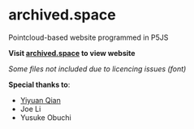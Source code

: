 # archived.space
Pointcloud-based website programmed in P5JS

**Visit [archived.space](https://archived.space/) to view website**

*Some files not included due to licencing issues (font)*

**Special thanks to**:
- [Yiyuan Qian](https://yiyuan.space/)
- Joe Li
- Yusuke Obuchi
